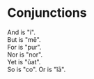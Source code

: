 # Conjunctions
And is "i".  
But is "mē".  
For is "pur".  
Nor is "nor".  
Yet is "ŭat".  
So is "co".
Or is "ĭā".

